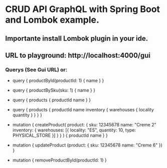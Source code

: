 
# CRUD API GraphQL with Spring Boot and Lombok example.

## Importante install Lombok plugin in your ide.

## URL to playground: http://localhost:4000/gui

### Querys (See Gui URL) or:

- query { productById(productId: 1) { name } } 
- query { productBySku(sku: 1) { name } } 
- query { products { productId name } }
- query { products { productId name inventory { warehouses { locality quantity } } } }

- mutation {
  createProduct(
    product: {
      sku: 12345678
      name: "Creme 2"
      inventory: {
        warehouses: [{ locality: "ES", quantity: 10, type: PHYSICAL_STORE }]
      }
    }
  ) {
    productId
    name
  }
}

- mutation {
  updateProduct (product: {
      sku: 12345678
      name: "Creme 6"
  })
}

- mutation {
  removeProductById(productId: 1)
}
